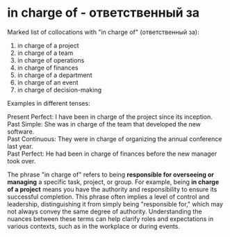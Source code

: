 #  in charge of - ответственный за

Marked list of collocations with "in charge of" (ответственный за):

1. in charge of a project  
2. in charge of a team  
3. in charge of operations  
4. in charge of finances  
5. in charge of a department  
6. in charge of an event  
7. in charge of decision-making  

Examples in different tenses:

Present Perfect: I have been in charge of the project since its inception.  
Past Simple: She was in charge of the team that developed the new software.  
Past Continuous: They were in charge of organizing the annual conference last year.  
Past Perfect: He had been in charge of finances before the new manager took over.  

The phrase "in charge of" refers to being **responsible for overseeing or managing** a specific task, project, or group. For example, being **in charge of a project** means you have the authority and responsibility to ensure its successful completion. This phrase often implies a level of control and leadership, distinguishing it from simply being "responsible for," which may not always convey the same degree of authority. Understanding the nuances between these terms can help clarify roles and expectations in various contexts, such as in the workplace or during events.
